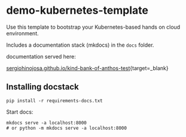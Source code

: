 # demo-kubernetes-template

Use this template to bootstrap your Kubernetes-based hands on cloud environment.

Includes a documentation stack (mkdocs) in the `docs` folder.

documentation served here:

[sergiohinojosa.github.io/kind-bank-of-anthos-test](https://sergiohinojosa.github.io/kind-bank-of-anthos-test){target=_blank}


## Installing docstack

```
pip install -r requirements-docs.txt
```

Start docs:

```
mkdocs serve -a localhost:8000
# or python -m mkdocs serve -a localhost:8000
```
